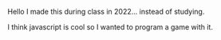 Hello
I made this during class in 2022... instead of studying.

I think javascript is cool so I wanted to program a game with it.
